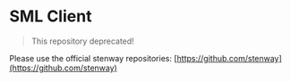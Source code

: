 # SML Client

> This repository deprecated!

Please use the official stenway repositories: [https://github.com/stenway](https://github.com/stenway)
